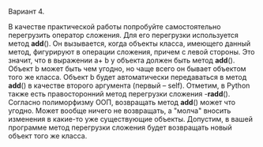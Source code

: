 Вариант 4.

В качестве практической работы попробуйте самостоятельно перегрузить
оператор сложения. Для его перегрузки используется метод __add__(). Он
вызывается, когда объекты класса, имеющего данный метод, фигурируют в
операции сложения, причем с левой стороны. Это значит, что в выражении a+ b у объекта должен быть метод __add__(). Объект b может быть чем
угодно, но чаще всего он бывает объектом того же класса. Объект b будет
автоматически передаваться в метод __add__() в качестве второго аргумента
(первый – self).
Отметим, в Python также есть правосторонний метод перегрузки сложения -__radd__().
Согласно полиморфизму ООП, возвращать метод __add__() может что
угодно. Может вообще ничего не возвращать, а "молча" вносить изменения в какие-то уже существующие объекты. Допустим, в вашей программе метод перегрузки сложения будет возвращать новый объект того же класса.

